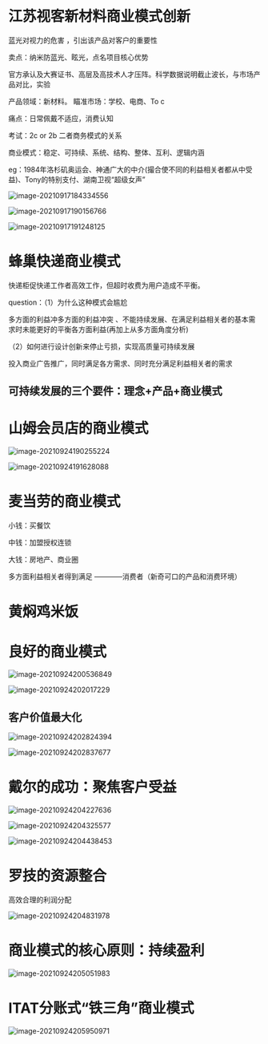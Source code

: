 # 江苏视客新材料商业模式创新

蓝光对视力的危害  ，引出该产品对客户的重要性

卖点：纳米防蓝光、眩光，点名项目核心优势

官方承认及大赛证书、高层及高技术人才压阵。科学数据说明截止波长，与市场产品对比，实验

产品领域：新材料。   瞄准市场：学校、电商、To c

痛点：日常佩戴不适应，消费认知

考试：2c or 2b    二者商务模式的关系

商业模式：稳定、可持续、系统、结构、整体、互利、逻辑内涵

eg：1984年洛杉矶奥运会、神通广大的中介(撮合使不同的利益相关者都从中受益)、Tony的特别支付、湖南卫视“超级女声”

![image-20210917184334556](/home/lemon/.config/Typora/typora-user-images/image-20210917184334556.png)

![image-20210917190156766](/home/lemon/.config/Typora/typora-user-images/image-20210917190156766.png)

![image-20210917191248125](/home/lemon/.config/Typora/typora-user-images/image-20210917191248125.png)

# 蜂巢快递商业模式

快递柜促快递工作者高效工作，但超时收费为用户造成不平衡。

question：（1）为什么这种模式会尴尬

多方面的利益冲多方面的利益冲突 、不能持续发展、在满足利益相关者的基本需求时未能更好的平衡各方面利益(再加上从多方面角度分析)

（2）如何进行设计创新来停止亏损，实现高质量可持续发展

投入商业广告推广，同时满足各方需求、同时充分满足利益相关者的需求

## 可持续发展的三个要件：理念+产品+商业模式

# 山姆会员店的商业模式

![image-20210924190255224](/home/lemon/.config/Typora/typora-user-images/image-20210924190255224.png)

![image-20210924191628088](/home/lemon/.config/Typora/typora-user-images/image-20210924191628088.png)

# 麦当劳的商业模式

小钱：买餐饮

中钱：加盟授权连锁

大钱：房地产、商业圈

多方面利益相关者得到满足  ————消费者（新奇可口的产品和消费环境）

# 黄焖鸡米饭



# 良好的商业模式

![image-20210924200536849](/home/lemon/.config/Typora/typora-user-images/image-20210924200536849.png)

![image-20210924202017229](/home/lemon/.config/Typora/typora-user-images/image-20210924202017229.png)

## 客户价值最大化

![image-20210924202824394](/home/lemon/.config/Typora/typora-user-images/image-20210924202824394.png)

![image-20210924202837677](/home/lemon/.config/Typora/typora-user-images/image-20210924202837677.png)

# 戴尔的成功：聚焦客户受益

![image-20210924204227636](/home/lemon/.config/Typora/typora-user-images/image-20210924204227636.png)

![image-20210924204325577](/home/lemon/.config/Typora/typora-user-images/image-20210924204325577.png)

![image-20210924204438453](/home/lemon/.config/Typora/typora-user-images/image-20210924204438453.png)

# 罗技的资源整合

高效合理的利润分配

![image-20210924204831978](/home/lemon/.config/Typora/typora-user-images/image-20210924204831978.png)

# 商业模式的核心原则：持续盈利

![image-20210924205051983](/home/lemon/.config/Typora/typora-user-images/image-20210924205051983.png)

# ITAT分账式“铁三角”商业模式

![image-20210924205950971](/home/lemon/.config/Typora/typora-user-images/image-20210924205950971.png)

